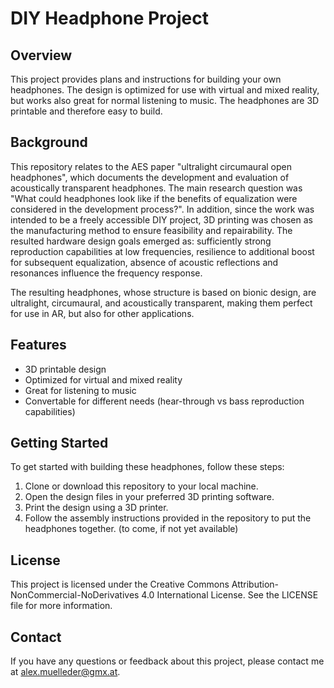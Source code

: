 # DIY Headphone Project

## Overview

This project provides plans and instructions for building your own headphones. The design is optimized for use with virtual and mixed reality, but works also great for normal listening to music. The headphones are 3D printable and therefore easy to build.

## Background

This repository relates to the AES paper "ultralight circumaural open headphones", which documents the development and evaluation of acoustically transparent headphones.
The main research question was "What could headphones look like if the benefits of equalization were considered in the development process?". In addition, since the work was intended to be a freely accessible DIY project, 3D printing was chosen as the manufacturing method to ensure feasibility and repairability.
The resulted hardware design goals emerged as: sufficiently strong reproduction capabilities at low frequencies, resilience to additional boost for subsequent equalization, absence of acoustic reflections and resonances influence the frequency response.

The resulting headphones, whose structure is based on bionic design, are ultralight, circumaural, and acoustically transparent, making them perfect for use in AR, but also for other applications. 


## Features

- 3D printable design
- Optimized for virtual and mixed reality
- Great for listening to music
- Convertable for different needs (hear-through vs bass reproduction capabilities)

## Getting Started

To get started with building these headphones, follow these steps:

1. Clone or download this repository to your local machine.
2. Open the design files in your preferred 3D printing software.
3. Print the design using a 3D printer.
4. Follow the assembly instructions provided in the repository to put the headphones together. (to come, if not yet available)

## License

This project is licensed under the Creative Commons Attribution-NonCommercial-NoDerivatives 4.0 International License. See the LICENSE file for more information.

## Contact

If you have any questions or feedback about this project, please contact me at alex.muelleder@gmx.at.

